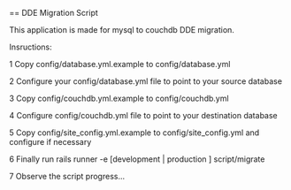 == DDE Migration Script

This application is made for mysql to couchdb DDE migration.

Insructions:

1 Copy config/database.yml.example to config/database.yml

2 Configure your config/database.yml file to point to your source database

3 Copy config/couchdb.yml.example to config/couchdb.yml

4 Configure config/couchdb.yml file to point to your destination database

5 Copy config/site_config.yml.example to config/site_config.yml and configure if necessary

6 Finally run rails runner -e [development | production ] script/migrate

7 Observe the script progress...
